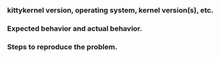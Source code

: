 ### kittykernel version, operating system, kernel version(s), etc.

### Expected behavior and actual behavior.

### Steps to reproduce the problem.

